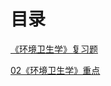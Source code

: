# 






# 目录

[《环境卫生学》复习题](05预防专业课\03环境卫生学\01《环境卫生学》复习题/)

[02《环境卫生学》重点](05预防专业课\03环境卫生学\02《环境卫生学》重点/)
